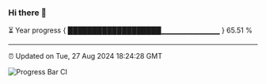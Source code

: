 ### Hi there 👋

⏳ Year progress { ███████████████████▁▁▁▁▁▁▁▁▁▁▁ } 65.51 %

---

⏰ Updated on Tue, 27 Aug 2024 18:24:28 GMT

![Progress Bar CI](https://github.com/liununu/liununu/workflows/Progress%20Bar%20CI/badge.svg)

